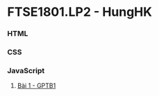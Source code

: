 # FTSE1801.LP2 - HungHK

### HTML


### CSS


### JavaScript

1. [Bài 1 - GPTB1](https://github.com/FASTTRACKSE/FTSE1801.LP2/blob/master/HungHK/JavaScript/ass6.html)
